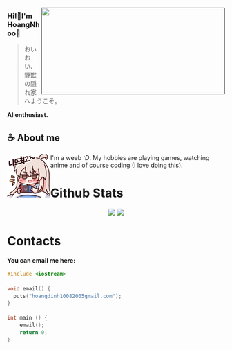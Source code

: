 
<a href=""><img align="right" height="200" width="425" src="https://lanyard.kyrie25.me/api/478570663549075456?imgStyle=square&gradient=645CBB-A084DC-BFACE2-EBC7E6&waveColor=FF597B&bg=0d1117"></a>

### Hi!👋I'm HoangNhoo🍇
> おいおい、野獣の隠れ家へようこそ。

**AI enthusiast.**

## **☕ About me**
<a href="https://github.com/HoangNhoo"><img align="left" width="100" src="./images/mahiro_switch.png"></a>
I'm a weeb _:D_. My hobbies are playing games, watching anime and of course coding (I love doing this).


# Github Stats
<p align="center"><img width="50%" src="https://github-readme-stats.vercel.app/api?username=HoangNhoo&show_icons=true&count_private=true&theme=react&hide_border=true&bg_color=0D1117"/> <img width="45%" src="https://github-readme-stats.vercel.app/api/top-langs/?username=HoangNhoo&show_icons=true&count_private=true&theme=react&hide_border=true&bg_color=0D1117&layout=compact"/>
</p>

# Contacts

**You can email me here:**
```cpp
#include <iostream>

void email() {
  puts("hoangdinh10082005gmail.com");
}

int main () {
    email();
    return 0;
}
```
